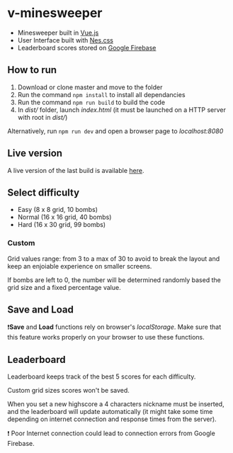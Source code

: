 # v-minesweeper
* Minesweeper built in [Vue.js](https://vuejs.org/)
* User Interface built with [Nes.css](https://www.npmjs.com/package/nes.css)
* Leaderboard scores stored on [Google Firebase](https://firebase.google.com/)

## How to run
1. Download or clone master and move to the folder
2. Run the command `npm install` to install all dependancies
3. Run the command `npm run build` to build the code
4. In _dist/_ folder, launch _index.html_ (it must be launched on a HTTP server with root in _dist/_)

Alternatively, run `npm run dev` and open a browser page to _localhost:8080_

## Live version
A live version of the last build is available [here](https://samu9.github.io/v-minesweeper).

## Select difficulty
* Easy (8 x 8 grid, 10 bombs)
* Normal (16 x 16 grid, 40 bombs)
* Hard (16 x 30 grid, 99 bombs)

### Custom 
Grid values range: from 3 to a max of 30 to avoid to break the layout and keep an enjoiable experience on smaller screens.

If bombs are left to 0, the number will be determined randomly based the grid size and a fixed percentage value.

## Save and Load
 :exclamation:**Save** and **Load** functions rely on browser's _localStorage_.
 Make sure that this feature works properly on your browser to use these functions.

 ## Leaderboard
 Leaderboard keeps track of the best 5 scores for each difficulty.
 
 Custom grid sizes scores won't be saved.
 
 When you set a new highscore a 4 characters nickname must be inserted, and the leaderboard will update automatically (it might take some time depending on internet connection and response times from the server).
 
 :exclamation: Poor Internet connection could lead to connection errors from Google Firebase.
 
 
